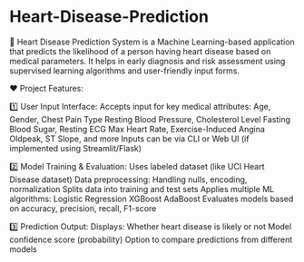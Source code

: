 # Heart-Disease-Prediction


📌 Heart Disease Prediction System is a Machine Learning-based application that predicts the likelihood of a person having heart disease based on medical parameters. It helps in early diagnosis and risk assessment using supervised learning algorithms and user-friendly input forms.

❤️ Project Features:

1️⃣ User Input Interface:
Accepts input for key medical attributes:
  Age, Gender, Chest Pain Type
  Resting Blood Pressure, Cholesterol Level
  Fasting Blood Sugar, Resting ECG
  Max Heart Rate, Exercise-Induced Angina
  Oldpeak, ST Slope, and more
Inputs can be via CLI or Web UI (if implemented using Streamlit/Flask)

2️⃣ Model Training & Evaluation:
Uses labeled dataset (like UCI Heart Disease dataset)
Data preprocessing: Handling nulls, encoding, normalization
Splits data into training and test sets
Applies multiple ML algorithms:
  Logistic Regression
  XGBoost
  AdaBoost
Evaluates models based on accuracy, precision, recall, F1-score

3️⃣ Prediction Output:
Displays:
  Whether heart disease is likely or not
  Model confidence score (probability)
  Option to compare predictions from different models
